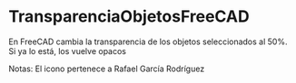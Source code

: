 # TransparenciaObjetosFreeCAD
En FreeCAD cambia la transparencia de los objetos seleccionados al 50%. Si ya lo está, los vuelve opacos


Notas: El icono pertenece a Rafael García Rodríguez
